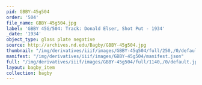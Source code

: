 ```yaml
---
pid: GBBY-45g504
order: '504'
file_name: GBBY-45g504.jpg
label: 'GBBY 45G/504: Track: Donald Elser, Shot Put - 1934'
_date: '1934'
object_type: glass plate negative
source: http://archives.nd.edu/Bagby/GBBY-45g504.jpg
thumbnail: "/img/derivatives/iiif/images/GBBY-45g504/full/250,/0/default.jpg"
manifest: "/img/derivatives/iiif/images/GBBY-45g504/manifest.json"
full: "/img/derivatives/iiif/images/GBBY-45g504/full/1140,/0/default.jpg"
layout: bagby_item
collection: bagby
---
```


